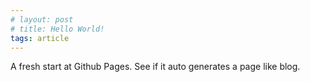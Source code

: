 ```yaml
---
# layout: post
# title: Hello World!
tags: article
---
```


A fresh start at Github Pages. See if it auto generates a page like blog.